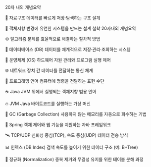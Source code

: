 20자 내외 개념요약

📂 자료구조
데이터를 빠르게 저장·탐색하는 구조 설계

🧠 객체지향
변경에 유연한 시스템을 만드는 설계 철학
20자내외 개념요약

⚙ 알고리즘
문제를 효율적으로 해결하는 절차적 방법

🏢 데이터베이스 (DB)
데이터를 체계적으로 저장·관리·조회하는 시스템

🧱 운영체제 (OS)
하드웨어 자원 관리와 프로그램 실행 제어

🌐 네트워크
장치 간 데이터를 전달하는 통신 체계

🧾 프로그래밍 언어
컴퓨터에 명령을 전달하는 표현 수단

☕ Java
JVM 위에서 실행되는 객체지향 범용 언어

🔥 JVM
Java 바이트코드를 실행하는 가상 머신

🧹 GC (Garbage Collection)
사용하지 않는 메모리를 자동으로 회수하는 기법

🧱 Spring
객체 제어와 웹 기능을 지원하는 자바 프레임워크

🛰 TCP/UDP
신뢰성 중심(TCP), 속도 중심(UDP) 데이터 전송 방식

📊 인덱스 (DB Index)
검색 속도를 높이기 위한 데이터 구조 (예: B+Tree)

🧼 정규화 (Normalization)
중복 제거와 무결성 유지를 위한 테이블 분해 과정

